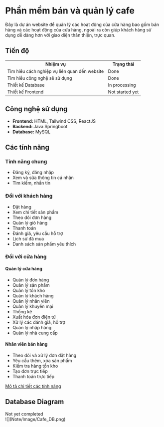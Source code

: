 <h1>Phần mềm bán và quản lý cafe</h1>
<t>Đây là dự án website để quản lý các hoạt động của cửa hàng bao gồm bán hàng và các hoạt động của cửa hàng, ngoài ra còn giúp khách hàng sử dụng dễ dàng hơn với giao diện thân thiện, trực quan. </t>

<h2>Tiến độ</h2>
<table>  
  <tr>
    <th>Nhiệm vụ</th>
    <th>Trạng thái</th>
  </tr>
  
  <tr>
    <td>Tìm hiểu cách nghiệp vụ liên quan đến website</td>
    <td>Done</td>
  </tr>

  <tr>
    <td>Tìm hiểu công nghệ sẽ sử dụng</td>
    <td>Done</td>
  </tr>

  <tr>
    <td>Thiết kế Database</td>
    <td>In processing</td>
  </tr>

  <tr>
    <td>Thiết kế Frontend</td>
    <td>Not started yet</td>
  </tr>

  
  </tr>
</table>

<h2>Công nghệ sử dụng</h2>
<ul>
  <li><b>Frontend: </b> <t>HTML, Tailwind CSS, ReactJS</t></li>
  <li><b>Backend: </b> <t>Java Springboot</t></li>
  <li><b>Database: </b> <t>MySQL</t></li>
  
</ul>

<h2>Các tính năng</h2>

<h3>Tính năng chung</h3>
<ul>
  <li>Đăng ký, đăng nhập</li>
  <li>Xem và sửa thông tin cá nhân</li>
  <li>Tìm kiếm, nhắn tin</li>
</ul>

<h3>Đối với khách hàng</h3>
<ul>
  <li>Đặt hàng</li>
  <li>Xem chi tiết sản phẩm</li>
  <li>Theo dõi đơn hàng</li>
  <li>Quản lý giỏ hàng</li>
  <li>Thanh toán</li>
  <li>Đánh giá, yêu cầu hỗ trợ</li>
  <li>Lịch sử đã mua</li>
  <li>Danh sách sản phẩm yêu thích</li>
  
</ul>

<h3>Đối với cửa hàng</h3>
<h4>Quản lý cửa hàng</h4>
<ul>
  <li>Quản lý đơn hàng</li>
  <li>Quản lý sản phẩm</li>
  <li>Quản lý tồn kho</li>
  <li>Quản lý khách hàng</li>
  <li>Quản lý nhân viên</li>
  <li>Quản lý khuyến mại</li>
  <li>Thống kê</li>
  <li>Xuất hóa đơn điện tử</li>
  <li>Xử lý các đánh giá, hỗ trợ</li>
  <li>Quản lý nhập hàng</li>
  <li>Quản lý nhà cung cấp</li>
</ul>

<h4>Nhân viên bán hàng</h4>
<ul>
  <li>Theo dõi và xử lý đơn đặt hàng</li>
  <li>Yêu cầu thêm, xóa sản phẩm</li>
  <li>Kiểm tra hàng tồn kho</li>
  <li>Tạo đơn trực tiếp</li>
  <li>Thanh toán trực tiếp</li>
</ul>

[Mô tả chi tiết các tính năng](https://github.com/nhhung18/HuyHung-Project/blob/153f17c471fe1e119267b746c84c9843ab4c53ff/Note/feature_description.md)


<h2>Database Diagram</h2>
Not yet completed
<br>
![](Note/Image/Cafe_DB.png)

